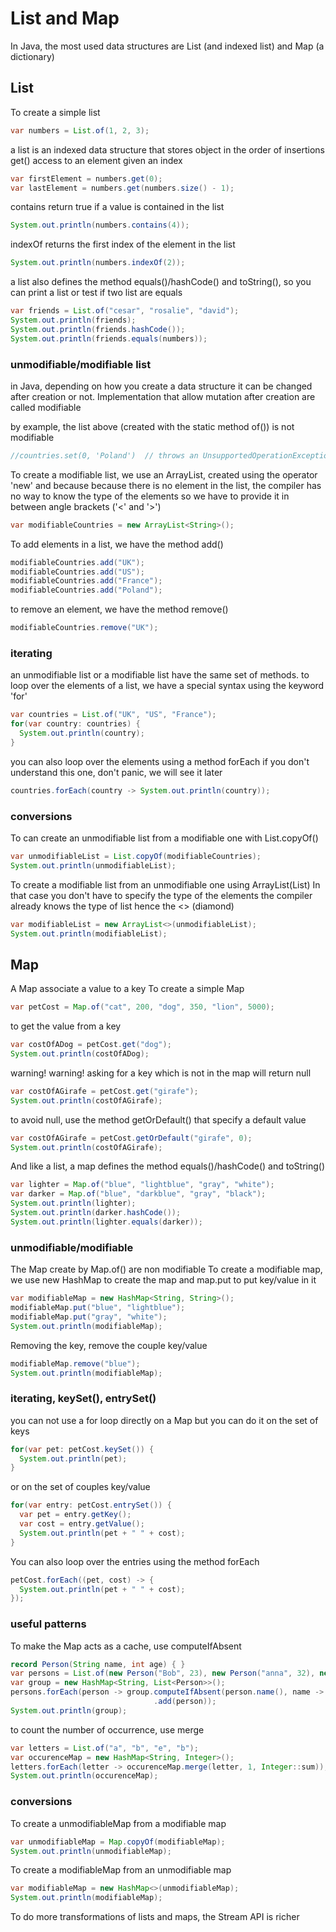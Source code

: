 
# List and Map
In Java, the most used data structures are List (and indexed list) and Map (a dictionary)

## List
To create a simple list
```java
var numbers = List.of(1, 2, 3);
```

a list is an indexed data structure that stores object in the order of insertions
get() access to an element given an index
```java
var firstElement = numbers.get(0);
var lastElement = numbers.get(numbers.size() - 1);
```

contains return true if a value is contained in the list
```java
System.out.println(numbers.contains(4));
```

indexOf returns the first index of the element in the list
```java
System.out.println(numbers.indexOf(2));
```

a list also defines the method equals()/hashCode() and toString(), so
you can print a list or test if two list are equals
```java
var friends = List.of("cesar", "rosalie", "david");
System.out.println(friends);
System.out.println(friends.hashCode());
System.out.println(friends.equals(numbers));
```


### unmodifiable/modifiable list
in Java, depending on how you create a data structure it can be changed
after creation or not. Implementation that allow mutation after creation
are called modifiable

by example, the list above (created with the static method of()) is not modifiable
```java
//countries.set(0, 'Poland')  // throws an UnsupportedOperationException
```

To create a modifiable list, we use an ArrayList, created using the operator 'new'
and because because there is no element in the list, the compiler has no way to know
the type of the elements so we have to provide it in between angle brackets ('<' and '>')
```java
var modifiableCountries = new ArrayList<String>();
```

To add elements in a list, we have the method add()
```java
modifiableCountries.add("UK");
modifiableCountries.add("US");
modifiableCountries.add("France");
modifiableCountries.add("Poland");
```

to remove an element, we have the method remove()
```java
modifiableCountries.remove("UK");
```


### iterating
an unmodifiable list or a modifiable list have the same set of methods.
to loop over the elements of a list, we have a special syntax using the keyword 'for'
```java
var countries = List.of("UK", "US", "France");
for(var country: countries) {
  System.out.println(country);
}
```

you can also loop over the elements using a method forEach
if you don't understand this one, don't panic, we will see it later
```java
countries.forEach(country -> System.out.println(country));
```


### conversions
To can create an unmodifiable list from a modifiable one with List.copyOf()
```java
var unmodifiableList = List.copyOf(modifiableCountries);
System.out.println(unmodifiableList);
```

To create a modifiable list from an unmodifiable one using ArrayList(List)
In that case you don't have to specify the type of the elements
the compiler already knows the type of list hence the <> (diamond)
```java
var modifiableList = new ArrayList<>(unmodifiableList);
System.out.println(modifiableList);
```


## Map
A Map associate a value to a key
To create a simple Map
```java
var petCost = Map.of("cat", 200, "dog", 350, "lion", 5000);
```

to get the value from a key
```java
var costOfADog = petCost.get("dog");
System.out.println(costOfADog);
```

warning! warning! asking for a key which is not in the map will return null
```java
var costOfAGirafe = petCost.get("girafe");
System.out.println(costOfAGirafe);
```

to avoid null, use the method getOrDefault() that specify a default value
```java
var costOfAGirafe = petCost.getOrDefault("girafe", 0);
System.out.println(costOfAGirafe);
```

And like a list, a map defines the method equals()/hashCode() and toString()
```java
var lighter = Map.of("blue", "lightblue", "gray", "white");
var darker = Map.of("blue", "darkblue", "gray", "black");
System.out.println(lighter);
System.out.println(darker.hashCode());
System.out.println(lighter.equals(darker));
```


### unmodifiable/modifiable
The Map create by Map.of() are non modifiable
To create a modifiable map, we use new HashMap to create the map
and map.put to put key/value in it
```java
var modifiableMap = new HashMap<String, String>();
modifiableMap.put("blue", "lightblue");
modifiableMap.put("gray", "white");
System.out.println(modifiableMap);
```

Removing the key, remove the couple key/value
```java
modifiableMap.remove("blue");
System.out.println(modifiableMap);
```


### iterating, keySet(), entrySet()
you can not use a for loop directly on a Map
but you can do it on the set of keys
```java
for(var pet: petCost.keySet()) {
  System.out.println(pet);
}
```

or on the set of couples key/value
```java
for(var entry: petCost.entrySet()) {
  var pet = entry.getKey();
  var cost = entry.getValue();
  System.out.println(pet + " " + cost);
}
```

You can also loop over the entries using the method forEach
```java
petCost.forEach((pet, cost) -> {
  System.out.println(pet + " " + cost);
});
```


### useful patterns
To make the Map acts as a cache, use computeIfAbsent
```java
record Person(String name, int age) { }
var persons = List.of(new Person("Bob", 23), new Person("anna", 32), new Person("Bob", 12));
var group = new HashMap<String, List<Person>>();
persons.forEach(person -> group.computeIfAbsent(person.name(), name -> new ArrayList<>())
                                .add(person));
System.out.println(group);
```

to count the number of occurrence, use merge
```java
var letters = List.of("a", "b", "e", "b");
var occurenceMap = new HashMap<String, Integer>();
letters.forEach(letter -> occurenceMap.merge(letter, 1, Integer::sum));
System.out.println(occurenceMap);
```


### conversions
To create a unmodifiableMap from a modifiable map
```java
var unmodifiableMap = Map.copyOf(modifiableMap);
System.out.println(unmodifiableMap);
```

To create a modifiableMap from an unmodifiable map
```java
var modifiableMap = new HashMap<>(unmodifiableMap);
System.out.println(modifiableMap);
```

To do more transformations of lists and maps, the Stream API is richer
